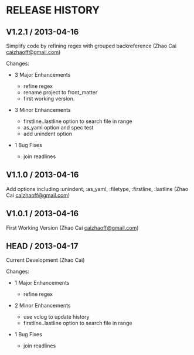 # RELEASE HISTORY

## V1.2.1 / 2013-04-16

Simplify code by refining regex with grouped backreference (Zhao Cai <caizhaoff@gmail.com>)

Changes:

* 3 Major Enhancements

    * refine regex
    * rename project to front_matter
    * first working version.

* 3 Minor Enhancements

    * firstline..lastline option to search file in range
    * as_yaml option and spec test
    * add unindent option

* 1 Bug Fixes

    * join readlines


## V1.1.0 / 2013-04-16

Add options including :unindent, :as_yaml, :filetype, :firstline, :lastline (Zhao Cai <caizhaoff@gmail.com>)


## V1.0.1 / 2013-04-16

First Working Version (Zhao Cai <caizhaoff@gmail.com>)


## HEAD / 2013-04-17

Current Development (Zhao Cai)

Changes:

* 1 Major Enhancements

    * refine regex

* 2 Minor Enhancements

    * use vclog to update history
    * firstline..lastline option to search file in range

* 1 Bug Fixes

    * join readlines

